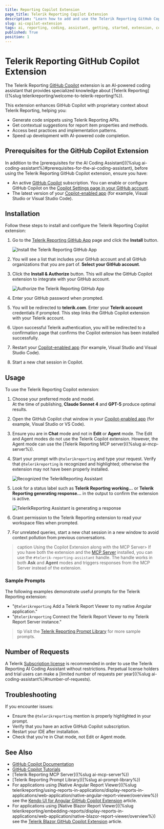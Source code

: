 ```yaml
---
title: Reporting Copilot Extension
page_title: Telerik Reporting Copilot Extension
description: "Learn how to add and use the Telerik Reporting GitHub Copilot Extension as a Telerik Reporting AI coding assistant and code generator for increased developer productivity."
slug: ai-copilot-extension
tags: ai, reporting, coding, assistant, getting, started, extension, copilot
published: True
position: 1
---
```



# Telerik Reporting GitHub Copilot Extension

The Telerik Reporting [GitHub Copilot](https://github.com/features/copilot) extension is an AI-powered coding assistant that provides specialized knowledge about [Telerik Reporting]({%slug telerikreporting/welcome-to-telerik-reporting!%}).

This extension enhances GitHub Copilot with proprietary context about Telerik Reporting, helping you:

* Generate code snippets using Telerik Reporting APIs.
* Get contextual suggestions for report item properties and methods.
* Access best practices and implementation patterns.
* Speed up development with AI-powered code completion.

## Prerequisites for the GitHub Copilot Extension

In addition to the [prerequisites for the AI Coding Assistant]({%slug ai-coding-assistant%}#prerequisites-for-the-ai-coding-assistant), before using the Telerik Reporting GitHub Copilot extension, ensure you have:

* An active [GitHub Copilot](https://github.com/features/copilot) subscription. You can enable or configure GitHub Copilot on the [Copilot Settings page in your GitHub account](https://github.com/settings/copilot).
* The latest version of your [Copilot-enabled app](https://docs.github.com/en/copilot/building-copilot-extensions/about-building-copilot-extensions#supported-clients-and-ides) (for example, Visual Studio or Visual Studio Code).

## Installation

Follow these steps to install and configure the Telerik Reporting Copilot extension:

1. Go to the [Telerik Reporting GitHub App](https://github.com/apps/telerikreporting) page and click the **Install** button.

	![Install the Telerik Reporting GitHub App](images/ai-copilot-extension-install.png)

1. You will see a list that includes your GitHub account and all GitHub organizations that you are part of. **Select your GitHub account**.
1. Click the **Install & Authorize** button. This will allow the GitHub Copilot extension to integrate with your GitHub account.

	![Authorize the Telerik Reporting GitHub App](images/copilot-extension-authorize.png)

1. Enter your GitHub password when prompted.
1. You will be redirected to **telerik.com**. Enter your **Telerik account** credentials if prompted. This step links the GitHub Copilot extension with your Telerik account.
1. Upon successful Telerik authentication, you will be redirected to a confirmation page that confirms the Copilot extension has been installed successfully.
1. Restart your [Copilot-enabled app](https://docs.github.com/en/copilot/building-copilot-extensions/about-building-copilot-extensions#supported-clients-and-ides) (for example, Visual Studio and Visual Studio Code).
1. Start a new chat session in Copilot.

## Usage

To use the Telerik Reporting Copilot extension:

1. Choose your preferred mode and model.<br/>At the time of publishing, **Claude Sonnet 4** and **GPT-5** produce optimal results.
1. Open the GitHub Copilot chat window in your [Copilot-enabled app](https://docs.github.com/en/copilot/building-copilot-extensions/about-building-copilot-extensions#supported-clients-and-ides) (for example, Visual Studio or VS Code).
1. Ensure you are in **Chat** mode and not in **Edit** or **Agent** mode. The Edit and Agent modes do not use the Telerik Copilot extension. However, the Agent mode can use the [Telerik Reporting MCP server]({%slug ai-mcp-server%}).
1. Start your prompt with `@telerikreporting` and type your request. Verify that `@telerikreporting` is recognized and highlighted; otherwise the extension may not have been properly installed.

	![Recognized the TelerikReporting Assistant](images/ai-copilot-extension-recognized.png)    

1. Look for a status label such as **Telerik Reporting working...** or **Telerik Reporting generating response...** in the output to confirm the extension is active.

	![TelerikReporting Assistant is generating a response](images/ai-copilot-extension-generating-response.png)    

1. Grant permission to the Telerik Reporting extension to read your workspace files when prompted.
1. For unrelated queries, start a new chat session in a new window to avoid context pollution from previous conversations.

>caption Using the Copilot Extension along with the MCP Server>
If you have both the extension and the [MCP Server](slug:ai-mcp-server) installed, you can use the `#telerik-reporting-assistant` handle. The handle works in both **Ask** and **Agent** modes and triggers responses from the MCP Server instead of the extension.

### Sample Prompts

The following examples demonstrate useful prompts for the Telerik Reporting extension:

* "`@telerikreporting` Add a Telerik Report Viewer to my native Angular application."
* "`@telerikreporting` Connect the Telerik Report Viewer to my Telerik Report Server instance."

>tip Visit the [Telerik Reporting Prompt Library](slug:ai-prompt-library) for more sample prompts.

## Number of Requests

A Telerik [Subscription license](https://www.telerik.com/purchase.aspx?filter=web) is recommended in order to use the Telerik Reporting AI Coding Assistant without restrictions. Perpetual license holders and trial users can make a [limited number of requests per year]({%slug ai-coding-assistant%}#number-of-requests).

## Troubleshooting

If you encounter issues:

* Ensure the `@telerikreporting` mention is properly highlighted in your prompt.
* Verify that you have an active GitHub Copilot subscription.
* Restart your IDE after installation.
* Check that you're in Chat mode, not Edit or Agent mode.

## See Also 

* [GitHub Copilot Documentation](https://docs.github.com/en/copilot)
* [GitHub Copilot Tutorials](https://github.com/features/copilot/tutorials)
* [Telerik Reporting MCP Server]({%slug ai-mcp-server%})
* [Telerik Reporting Prompt Library]({%slug ai-prompt-library%})
* For applications using [Native Angular Report Viewer]({%slug telerikreporting/using-reports-in-applications/display-reports-in-applications/web-application/native-angular-report-viewer/overview%}) see the [Kendo UI for Angular GitHub Copilot Extension](https://www.telerik.com/kendo-angular-ui/components/ai-assistant/copilot-extension) article.
* For applications using [Native Blazor Report Viewer]({%slug telerikreporting/embedding-reports/display-reports-in-applications/web-application/native-blazor-report-viewer/overview%}) see the [Telerik Blazor GitHub Copilot Extension](https://www.telerik.com/blazor-ui/documentation/ai/copilot-extension) article.
